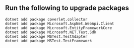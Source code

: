 ## Run the following to upgrade packages

```
dotnet add package coverlet.collector
dotnet add package Microsoft.AspNet.WebApi.Client
dotnet add package Microsoft.EntityFrameworkCore
dotnet add package Microsoft.NET.Test.Sdk
dotnet add package MSTest.TestAdapter
dotnet add package MSTest.TestFramework

```
